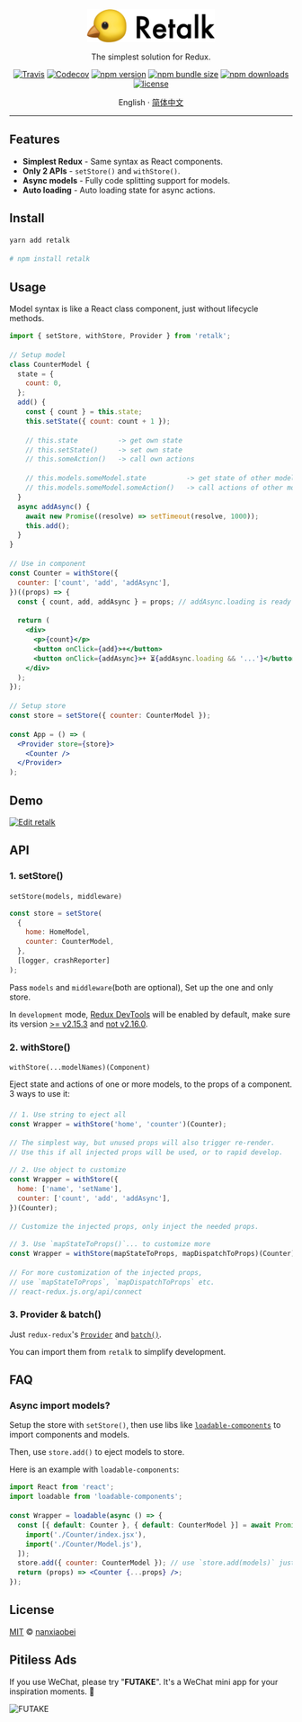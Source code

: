 <div align="center">
<img src="./logo.png" width="228" alt="Retalk">

The simplest solution for Redux.

[![Travis](https://img.shields.io/travis/nanxiaobei/retalk.svg?style=flat-square)](https://travis-ci.org/nanxiaobei/retalk)
[![Codecov](https://img.shields.io/codecov/c/github/nanxiaobei/retalk.svg?style=flat-square)](https://codecov.io/gh/nanxiaobei/retalk)
[![npm version](https://img.shields.io/npm/v/retalk.svg?style=flat-square)](https://www.npmjs.com/package/retalk)
[![npm bundle size](https://img.shields.io/bundlephobia/minzip/retalk?style=flat-square)](https://bundlephobia.com/result?p=retalk)
[![npm downloads](https://img.shields.io/npm/dt/retalk.svg?style=flat-square)](http://www.npmtrends.com/retalk)
[![license](https://img.shields.io/github/license/nanxiaobei/retalk.svg?style=flat-square)](https://github.com/nanxiaobei/retalk/blob/master/LICENSE)

English · [简体中文](./README.zh-CN.md)

</div>

---

## Features

- **Simplest Redux** - Same syntax as React components.
- **Only 2 APIs** - `setStore()` and `withStore()`.
- **Async models** - Fully code splitting support for models.
- **Auto loading** - Auto loading state for async actions.

## Install

```sh
yarn add retalk

# npm install retalk
```

## Usage

Model syntax is like a React class component, just without lifecycle methods.

```jsx
import { setStore, withStore, Provider } from 'retalk';

// Setup model
class CounterModel {
  state = {
    count: 0,
  };
  add() {
    const { count } = this.state;
    this.setState({ count: count + 1 });

    // this.state          -> get own state
    // this.setState()     -> set own state
    // this.someAction()   -> call own actions

    // this.models.someModel.state          -> get state of other models
    // this.models.someModel.someAction()   -> call actions of other models
  }
  async addAsync() {
    await new Promise((resolve) => setTimeout(resolve, 1000));
    this.add();
  }
}

// Use in component
const Counter = withStore({
  counter: ['count', 'add', 'addAsync'],
})((props) => {
  const { count, add, addAsync } = props; // addAsync.loading is ready to use

  return (
    <div>
      <p>{count}</p>
      <button onClick={add}>+</button>
      <button onClick={addAsync}>+ ⏳{addAsync.loading && '...'}</button>
    </div>
  );
});

// Setup store
const store = setStore({ counter: CounterModel });

const App = () => (
  <Provider store={store}>
    <Counter />
  </Provider>
);
```

## Demo

[![Edit retalk](https://codesandbox.io/static/img/play-codesandbox.svg)](https://codesandbox.io/s/retalk-5l9mqnzvx?fontsize=14)

## API

### 1. setStore()

`setStore(models, middleware)`

```js
const store = setStore(
  {
    home: HomeModel,
    counter: CounterModel,
  },
  [logger, crashReporter]
);
```

Pass `models` and `middleware`(both are optional), Set up the one and only store.

In `development` mode, [Redux DevTools](https://github.com/zalmoxisus/redux-devtools-extension) will be enabled by default, make sure its version [>= v2.15.3](https://github.com/reduxjs/redux/issues/2943) and [not v2.16.0](https://stackoverflow.com/a/53512072/6919133).

### 2. withStore()

`withStore(...modelNames)(Component)`

Eject state and actions of one or more models, to the props of a component. 3 ways to use it:

####

```js
// 1. Use string to eject all
const Wrapper = withStore('home', 'counter')(Counter);

// The simplest way, but unused props will also trigger re-render.
// Use this if all injected props will be used, or to rapid develop.
```

```js
// 2. Use object to customize
const Wrapper = withStore({
  home: ['name', 'setName'],
  counter: ['count', 'add', 'addAsync'],
})(Counter);

// Customize the injected props, only inject the needed props.
```

```js
// 3. Use `mapStateToProps()`... to customize more
const Wrapper = withStore(mapStateToProps, mapDispatchToProps)(Counter);

// For more customization of the injected props,
// use `mapStateToProps`, `mapDispatchToProps` etc.
// react-redux.js.org/api/connect
```

### 3. Provider & batch()

Just `redux-redux`'s [`Provider`](https://react-redux.js.org/api/provider) and [`batch()`](https://react-redux.js.org/api/batch).

You can import them from `retalk` to simplify development.

## FAQ

### Async import models?

Setup the store with `setStore()`, then use libs like [`loadable-components`](https://github.com/smooth-code/loadable-components/#loading-multiple-resources-in-parallel) to import components and models.

Then, use `store.add()` to eject models to store.

Here is an example with `loadable-components`:

```jsx harmony
import React from 'react';
import loadable from 'loadable-components';

const Wrapper = loadable(async () => {
  const [{ default: Counter }, { default: CounterModel }] = await Promise.all([
    import('./Counter/index.jsx'),
    import('./Counter/Model.js'),
  ]);
  store.add({ counter: CounterModel }); // use `store.add(models)` just like `setStore(models)`
  return (props) => <Counter {...props} />;
});
```

## License

[MIT](https://github.com/nanxiaobei/retalk/blob/master/LICENSE) © [nanxiaobei](https://mrlee.me/)

## Pitiless Ads

If you use WeChat, please try "**FUTAKE**". It's a WeChat mini app for your inspiration moments. 🌈

![FUTAKE](https://s3.jpg.cm/2021/04/22/TDQuS.png)
